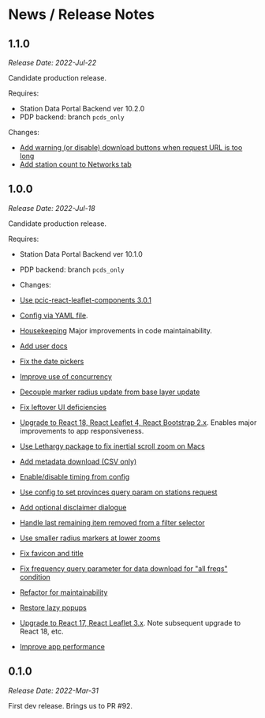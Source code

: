# News / Release Notes

## 1.1.0

*Release Date: 2022-Jul-22*

Candidate production release.

Requires:
- Station Data Portal Backend ver 10.2.0
- PDP backend: branch `pcds_only`

Changes:

- [Add warning (or disable) download buttons when request URL is too long](https://github.com/pacificclimate/station-data-portal/pull/145)
- [Add station count to Networks tab](https://github.com/pacificclimate/station-data-portal/pull/142)

## 1.0.0

*Release Date: 2022-Jul-18*

Candidate production release.

Requires:
- Station Data Portal Backend ver 10.1.0
- PDP backend: branch `pcds_only`

- Changes:

- [Use pcic-react-leaflet-components 3.0.1](https://github.com/pacificclimate/station-data-portal/pull/140)
- [Config via YAML file](https://github.com/pacificclimate/station-data-portal/pull/139).
- [Housekeeping](https://github.com/pacificclimate/station-data-portal/pull/138)
  Major improvements in code maintainability.
- [Add user docs](https://github.com/pacificclimate/station-data-portal/pull/126)
- [Fix the date pickers](https://github.com/pacificclimate/station-data-portal/pull/137)
- [Improve use of concurrency](https://github.com/pacificclimate/station-data-portal/pull/136)
- [Decouple marker radius update from base layer update](https://github.com/pacificclimate/station-data-portal/pull/134)
- [Fix leftover UI deficiencies](https://github.com/pacificclimate/station-data-portal/pull/133)
- [Upgrade to React 18, React Leaflet 4, React Bootstrap 2.x](https://github.com/pacificclimate/station-data-portal/pull/132). 
  Enables major improvements to app responsiveness.
- [Use Lethargy package to fix inertial scroll zoom on Macs](https://github.com/pacificclimate/station-data-portal/pull/130)
- [Add metadata download (CSV only)](https://github.com/pacificclimate/station-data-portal/pull/117)
- [Enable/disable timing from config](https://github.com/pacificclimate/station-data-portal/pull/123)
- [Use config to set provinces query param on stations request](https://github.com/pacificclimate/station-data-portal/pull/122)
- [Add optional disclaimer dialogue](https://github.com/pacificclimate/station-data-portal/pull/116)
- [Handle last remaining item removed from a filter selector](https://github.com/pacificclimate/station-data-portal/pull/115)
- [Use smaller radius markers at lower zooms](https://github.com/pacificclimate/station-data-portal/pull/112)
- [Fix favicon and title](https://github.com/pacificclimate/station-data-portal/pull/111)
- [Fix frequency query parameter for data download for "all freqs" condition](https://github.com/pacificclimate/station-data-portal/pull/109)
- [Refactor for maintainability](https://github.com/pacificclimate/station-data-portal/pull/108)
- [Restore lazy popups](https://github.com/pacificclimate/station-data-portal/pull/103)
- [Upgrade to React 17, React Leaflet 3.x](https://github.com/pacificclimate/station-data-portal/pull/102). 
  Note subsequent upgrade to React 18, etc.
- [Improve app performance](https://github.com/pacificclimate/station-data-portal/pull/98)

## 0.1.0

*Release Date: 2022-Mar-31*

First dev release. Brings us to PR #92.

